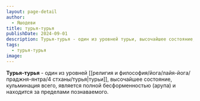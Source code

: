 ```yaml
---
layout: page-detail
author:
  - Яшодеви
title: турья-турья
publishDate: 2024-09-01
description: Турья-турья - один из уровней турьи, высочайшее состояние, кульминация всего, является полной бесформенностью (арупа) и находится за пределами познаваемого.
tags:
  - турья-турья
image:
---
```

**Турья-турья** - один из уровней [[религия и философия/йога/лайя-йога/праджня-янтра/4 стханы/турья|турьи]], высочайшее состояние, кульминация всего, является полной бесформенностью (арупа) и находится за пределами познаваемого.

